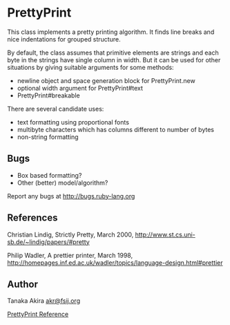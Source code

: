 # PrettyPrint

This class implements a pretty printing algorithm. It finds line breaks and
nice indentations for grouped structure.

By default, the class assumes that primitive elements are strings and each
byte in the strings have single column in width. But it can be used for other
situations by giving suitable arguments for some methods:
*   newline object and space generation block for PrettyPrint.new
*   optional width argument for PrettyPrint#text
*   PrettyPrint#breakable


There are several candidate uses:
*   text formatting using proportional fonts
*   multibyte characters which has columns different to number of bytes
*   non-string formatting


## Bugs
*   Box based formatting?
*   Other (better) model/algorithm?


Report any bugs at http://bugs.ruby-lang.org

## References
Christian Lindig, Strictly Pretty, March 2000,
http://www.st.cs.uni-sb.de/~lindig/papers/#pretty

Philip Wadler, A prettier printer, March 1998,
http://homepages.inf.ed.ac.uk/wadler/topics/language-design.html#prettier

## Author
Tanaka Akira <akr@fsij.org>

[PrettyPrint Reference](https://ruby-doc.org/stdlib-2.6/libdoc/prettyprint/rdoc/PrettyPrint.html)
